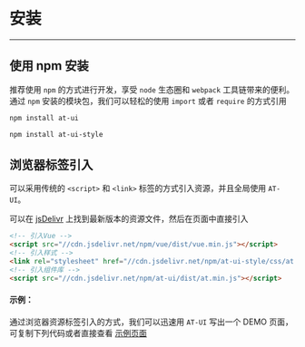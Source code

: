# 安装

----

## 使用 npm 安装

推荐使用 `npm` 的方式进行开发，享受 `node` 生态圈和 `webpack` 工具链带来的便利。通过 `npm` 安装的模块包，我们可以轻松的使用 `import` 或者 `require` 的方式引用

```bash
npm install at-ui

npm install at-ui-style
```

## 浏览器标签引入

可以采用传统的 `<script>` 和 `<link>` 标签的方式引入资源，并且全局使用 `AT-UI`。

可以在 [jsDelivr](https://www.jsdelivr.com/package/npm/at-ui) 上找到最新版本的资源文件，然后在页面中直接引入

```html
<!-- 引入Vue -->
<script src="//cdn.jsdelivr.net/npm/vue/dist/vue.min.js"></script>
<!-- 引入样式 -->
<link rel="stylesheet" href="//cdn.jsdelivr.net/npm/at-ui-style/css/at.min.css">
<!-- 引入组件库 -->
<script src="//cdn.jsdelivr.net/npm/at-ui/dist/at.min.js"></script>
```

#### 示例：

通过浏览器资源标签引入的方式，我们可以迅速用 `AT-UI` 写出一个 DEMO 页面，可复制下列代码或者直接查看 [示例页面](https://jsbin.com/dezafos/edit?html,output)


